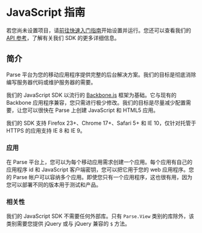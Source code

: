# JavaScript 指南

若您尚未设置项目，请[前往快速入门指南](/apps/quickstart#js/native/blank)开始设置并运行。您还可以查看我们的 [API 参考](/docs/js)，了解有关我们 SDK 的更多详细信息。

## 简介

Parse 平台为您的移动应用程序提供完整的后台解决方案。我们的目标是彻底消除编写服务器代码或维护服务器的需要。

我们的 JavaScript SDK 以流行的 [Backbone.js](http://documentcloud.github.com/backbone/) 框架为基础。它与现有的 Backbone 应用程序兼容，您只需进行极少修改。我们的目标是尽量减少配置需要，让您可以很快在 Parse 上创建 JavaScript 和 HTML5 应用。

我们的 SDK 支持 Firefox 23+、Chrome 17+、Safari 5+ 和 IE 10，仅针对托管于 HTTPS 的应用支持 IE 8 和 IE 9。

### 应用

在 Parse 平台上，您可以为每个移动应用需求创建一个应用。每个应用有自己的应用程序 id 和 JavaScript 客户端密钥，您可以把它用于您的 web 应用程序。您的 Parse 帐户可以容纳多个应用。即使您只有一个应用程序，这也很有用，因为您可以部署不同的版本用于测试和产品。

### 相关性

我们的 JavaScript SDK 不需要任何外部库。只有 `Parse.View` 类别的库除外，该类别需要您提供 jQuery 或与 jQuery 兼容的 `$` 方法。
